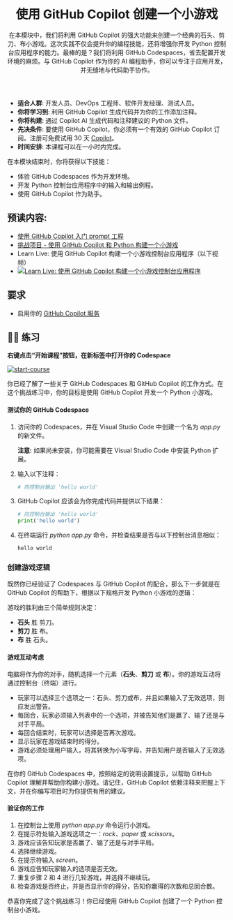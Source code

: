 <header>

# 使用 GitHub Copilot 创建一个小游戏

在本模块中，我们将利用 GitHub Copilot 的强大功能来创建一个经典的石头、剪刀、布小游戏。这次实践不仅会提升你的编程技能，还将增强你开发 Python 控制台应用程序的能力。最棒的是？我们将利用 GitHub Codespaces，省去配置开发环境的麻烦。与 GitHub Copilot 作为你的 AI 编程助手，你可以专注于应用开发，并无缝地与代码助手协作。

</header>


- **适合人群**: 开发人员、DevOps 工程师、软件开发经理、测试人员。
- **你将学习到**: 利用 GitHub Copilot 生成代码并为你的工作添加注释。
- **你将构建**: 通过 Copilot AI 生成代码和注释建议的 Python 文件。
- **先决条件**: 要使用 GitHub Copilot，你必须有一个有效的 GitHub Copilot 订阅。注册可免费试用 30 天 [Copilot](https://github.com/settings/copilot)。
- **时间安排**: 本课程可以在一小时内完成。

在本模块结束时，你将获得以下技能：

- 体验 GitHub Codespaces 作为开发环境。
- 开发 Python 控制台应用程序中的输入和输出例程。
- 使用 GitHub Copilot 作为助手。

## 预读内容:
- [使用 GitHub Copilot 入门 prompt 工程](https://learn.microsoft.com/training/modules/introduction-prompt-engineering-with-github-copilot//?WT.mc_id=academic-113596-abartolo)
- [挑战项目 - 使用 GitHub Copilot 和 Python 构建一个小游戏](https://learn.microsoft.com/training/modules/challenge-project-create-mini-game-with-copilot/?WT.mc_id=academic-113596-abartolo)
- Learn Live: 使用 GitHub Copilot 构建一个小游戏控制台应用程序（以下视频）
- [![Learn Live: 使用 GitHub Copilot 构建一个小游戏控制台应用程序](https://mediusimg.event.microsoft.com/video-53275/b508053c0b/thumbnail.jpg?sv=2018-03-28&sr=c&sig=k6NthrPwnvBfDPNAEBQaYaVzlJavZ8pnWuP6OcKm4Bs%3D&se=2028-11-18T05%3A23%3A52Z&sp=r)](https://ignite.microsoft.com/sessions/aeaf1e85-65e2-497d-aaf5-724d85213aa1?WT.mc_id=academic-113596-abartolo)
  

## 要求

- 启用你的 [GitHub Copilot 服务](https://github.com/github-copilot/signup)

## 💪🏽 练习

**右键点击“开始课程”按钮，在新标签中打开你的 Codespace**
 
[![start-course](https://user-images.githubusercontent.com/1221423/235727646-4a590299-ffe5-480d-8cd5-8194ea184546.svg)](https://github.com/new?template_owner=skills&template_name=copilot-codespaces-vscode&owner=%40me&name=skills-copilot-codespaces-vscode&description=My+clone+repository&visibility=public)

你已经了解了一些关于 GitHub Codespaces 和 GitHub Copilot 的工作方式。在这个挑战练习中，你的目标是使用 GitHub Copilot 开发一个 Python 小游戏。

#### 测试你的 GitHub Codespace

1. 访问你的 Codespaces，并在 Visual Studio Code 中创建一个名为 *app.py* 的新文件。

   **注意:** 如果尚未安装，你可能需要在 Visual Studio Code 中安装 Python 扩展。

2. 输入以下注释：

   ```python
   # 向控制台输出 'hello world'
   ```
      
3. GitHub Copilot 应该会为你完成代码并提供以下结果：

   ```python
   # 向控制台输出 'hello world'
   print('hello world')
   ```

4. 在终端运行 *python app.py* 命令，并检查结果是否与以下控制台消息相似：

   ```bash
   hello world
   ```
   
### 创建游戏逻辑

既然你已经验证了 Codespaces 与 GitHub Copilot 的配合，那么下一步就是在 GitHub Copilot 的帮助下，根据以下规格开发 Python 小游戏的逻辑：

游戏的胜利由三个简单规则决定：

- **石头** 胜 剪刀。
- **剪刀** 胜 布。
- **布** 胜 石头。

#### 游戏互动考虑

电脑将作为你的对手，随机选择一个元素（**石头**、**剪刀** 或 **布**）。你的游戏互动将通过控制台（终端）进行。

- 玩家可以选择三个选项之一：石头、剪刀或布，并且如果输入了无效选项，则应发出警告。
- 每回合，玩家必须输入列表中的一个选项，并被告知他们是赢了、输了还是与对手平局。
- 每回合结束时，玩家可以选择是否再次游戏。
- 显示玩家在游戏结束时的得分。
- 游戏必须处理用户输入，将其转换为小写字母，并告知用户是否输入了无效选项。

在你的 GitHub Codespaces 中，按照给定的说明设置提示，以帮助 GitHub Copilot 理解并帮助你构建小游戏。请记住，GitHub Copilot 依赖注释来把握上下文，并在你编写项目时为你提供有用的建议。

#### 验证你的工作

1. 在控制台上使用 *python app.py* 命令运行小游戏。
2. 在提示符处输入游戏选项之一：*rock*、*paper* 或 *scissors*。
3. 游戏应该告知玩家是否赢了、输了还是与对手平局。
4. 选择继续游戏。
5. 在提示符输入 *screen*。
6. 游戏应告知玩家输入的选项是否无效。
7. 重复步骤 2 和 4 进行几轮游戏，并选择不继续玩。
8. 检查游戏是否终止，并是否显示你的得分，告知你赢得的次数和总回合数。

恭喜你完成了这个挑战练习！你已经使用 GitHub Copilot 创建了一个 Python 控制台小游戏。